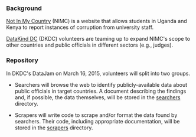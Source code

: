 ### Background

[Not In My Country](https://www.notinmycountry.org/) (NIMC) is a website that allows students in Uganda and Kenya to report instances of corruption from university staff.

[DataKind DC](http://www.datakind.org/howitworks/datachapters/datakind-dc/) (DKDC) volunteers are teaming up to expand NIMC's scope to other countries and public officials in different sectors (e.g., judges).

### Repository

In DKDC's DataJam on March 16, 2015, volunteers will split into two groups.

* Searchers will browse the web to identify publicly-available data about public officials in target countries. A document describing the findings and, if possible, the data themselves, will be stored in the [searchers](https://github.com/jm-contreras/not-in-my-country/tree/master/searches) directory.

* Scrapers will write code to scrape and/or format the data found by searchers. Their code, including appropriate documentation, will be stored in the [scrapers](https://github.com/jm-contreras/not-in-my-country/tree/master/scrapers) directory.
